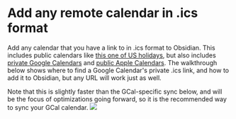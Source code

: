 # Add any remote calendar in .ics format

Add any calendar that you have a link to in .ics format to Obsidian. This includes public calendars like [this one of US holidays](https://www.officeholidays.com/subscribe/usa), but also includes [private Google Calendars](https://support.google.com/calendar/answer/37648?hl=en#zippy=%2Csync-your-google-calendar-view-edit%2Cget-your-calendar-view-only%2Csecret-address) and [public Apple Calendars](https://support.apple.com/guide/icloud/share-a-calendar-mm6b1a9479/icloud). The walkthrough below shows where to find a Google Calendar's private .ics link, and how to add it to Obsidian, but any URL will work just as well.

Note that this is slightly faster than the GCal-specific sync below, and will be the focus of optimizations going forward, so it is the recommended way to sync your GCal calendar.
![](../assets/sync-setup-ics.gif)
